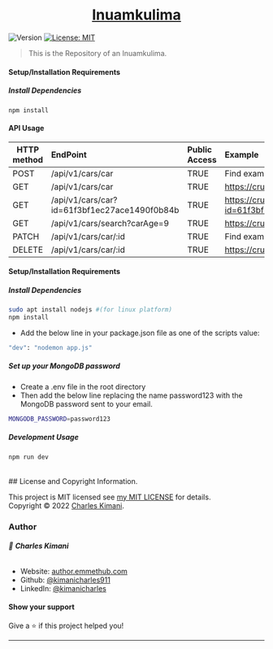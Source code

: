 
<h1 align="center"><a href="" target="_blank">Inuamkulima</a></h1>
<p>
  <img alt="Version" src="https://img.shields.io/badge/version-1.0-blue.svg?cacheSeconds=2592000" />
  <a href="https://github.com/kimanicharles911/emmethub_nodejs_modules/blob/master/LICENSE.txt" target="_blank">
    <img alt="License: MIT" src="https://img.shields.io/badge/License-MIT-yellow.svg" />
  </a>
</p>

> This is the Repository of an Inuamkulima.


#### Setup/Installation Requirements
##### Install Dependencies

```
npm install
```

#### API Usage

| HTTP method      |   EndPoint   |   Public Access   |   Example   |
| ---- |:---- |:---- |:---- |
| POST     | /api/v1/cars/car    |  TRUE    |  Find example in routes/index.js    |
| GET     | /api/v1/cars/car    |  TRUE    |  https://cruzcarsautomartmern.herokuapp.com/api/v1/cars/car    |
| GET     | /api/v1/cars/car?id=61f3bf1ec27ace1490f0b84b    |  TRUE    |  https://cruzcarsautomartmern.herokuapp.com/api/v1/cars/car?id=61f3bf1ec27ace1490f0b84b    |
| GET     | /api/v1/cars/search?carAge=9    |  TRUE    |  https://cruzcarsautomartmern.herokuapp.com/api/v1/cars/search?carAge=9    |
| PATCH     | /api/v1/cars/car/:id    |  TRUE    |  Find example in routes/index.js    |
| DELETE     | /api/v1/cars/car/:id    |  TRUE    |  https://cruzcarsautomartmern.herokuapp.com/api/v1/cars/car/61f37614e24f30ca0558cc41    |


#### Setup/Installation Requirements

##### Install Dependencies

```sh
sudo apt install nodejs #(for linux platform)
npm install
```

* Add the below line in your package.json file as one of the scripts value:
```sh
"dev": "nodemon app.js"
```

##### Set up your MongoDB password
* Create a .env file in the root directory
* Then add the below line replacing the name password123 with the MongoDB password sent to your email.
```sh
MONGODB_PASSWORD=password123
```

##### Development Usage

```sh
npm run dev
```

<br>
## License and Copyright Information.

This project is MIT licensed see [my MIT LICENSE](https://github.com/kimanicharles911/inuamkulima/blob/master/LICENSE.txt) for details.<br />
Copyright © 2022 [Charles Kimani](https://github.com/kimanicharles911).

### Author

###### 👤 **Charles Kimani**

* Website: [author.emmethub.com](https://author.emmethub.com)
* Github: [@kimanicharles911](https://github.com/kimanicharles911)
* LinkedIn: [@kimanicharles](https://linkedin.com/in/kimanicharles)

#### Show your support

Give a ⭐️ if this project helped you!

***